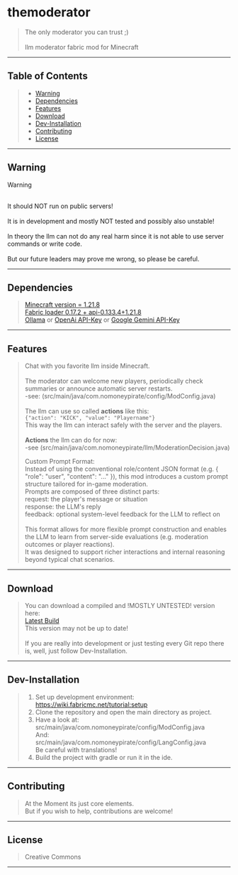# themoderator

>The only moderator you can trust ;)
<br><br>
llm moderator fabric mod for Minecraft
 ---
## Table of Contents

>- [Warning](#warning)
>- [Dependencies](#dependencies)
>- [Features](#features)
>- [Download](#download)
>- [Dev-Installation](#dev-installation) 
>- [Contributing](#contributing)
>- [License](#license)

---

## Warning

> [!WARNING]
> <br>It should NOT run on public servers!
> <br><br>It is in development and mostly NOT tested and possibly also unstable!
> <br><br>In theory the llm can not do any real harm since it is not able to use server commands or write code.
> <br><br>But our future leaders may prove me wrong, so please be careful.
---
## Dependencies
><a href="https://www.minecraft.net/">Minecraft version = 1.21.8</a>
><br><a href="https://fabricmc.net/">Fabric loader 0.17.2 + api-0.133.4+1.21.8</a>
><br><a href="https://ollama.com/">Ollama</a> or <a href="https://openai.com/">OpenAi API-Key</a> or <a href="https://gemini.google.com">Google Gemini API-Key</a>

---
## Features

>Chat with you favorite llm inside Minecraft.
<br><br>The moderator can welcome new players, periodically check summaries or announce automatic server restarts.
<br>-see: (src/main/java/com.nomoneypirate/config/ModConfig.java)
<br><br>The llm can use so called <b>actions</b> like this:
<br>```{"action": "KICK", "value": "Playername"}```
<br>This way the llm can interact safely with the server and the players.
<br><br><b>Actions</b> the llm can do for now:
<br>-see (src/main/java/com.nomoneypirate/llm/ModerationDecision.java)
>
> Custom Prompt Format:
><br>Instead of using the conventional role/content JSON format (e.g. { "role": "user", "content": "..." }), 
this mod introduces a custom prompt structure tailored for in-game moderation. 
<br>Prompts are composed of three distinct parts:
<br>request: the player's message or situation
<br>response: the LLM's reply
<br>feedback: optional system-level feedback for the LLM to reflect on
<br><br>This format allows for more flexible prompt construction and enables the LLM to learn from server-side evaluations (e.g. moderation outcomes or player reactions). <br>It was designed to support richer interactions and internal reasoning beyond typical chat scenarios.
---
## Download

>You can download a compiled and !MOSTLY UNTESTED! version here:
<br><a href="https://drive.google.com/file/d/13R8WikinquK_M0yg64NlT4yN8_BodHKW/view">Latest Build</a>
<br>This version may not be up to date!
<br><br>If you are really into development or just testing every Git repo there is, well, just follow Dev-Installation.
---
## Dev-Installation

>1. Set up development environment:
   <br>https://wiki.fabricmc.net/tutorial:setup
>2. Clone the repository and open the main directory as project.
>3. Have a look at: 
   <br>src/main/java/com.nomoneypirate/config/ModConfig.java
   <br>And:
   <br>src/main/java/com.nomoneypirate/config/LangConfig.java
   <br>Be careful with translations!<br>  
>4. Build the project with gradle or run it in the ide.
---
## Contributing

>At the Moment its just core elements.
<br>But if you wish to help, contributions are welcome!
---
## License

>Creative Commons
---